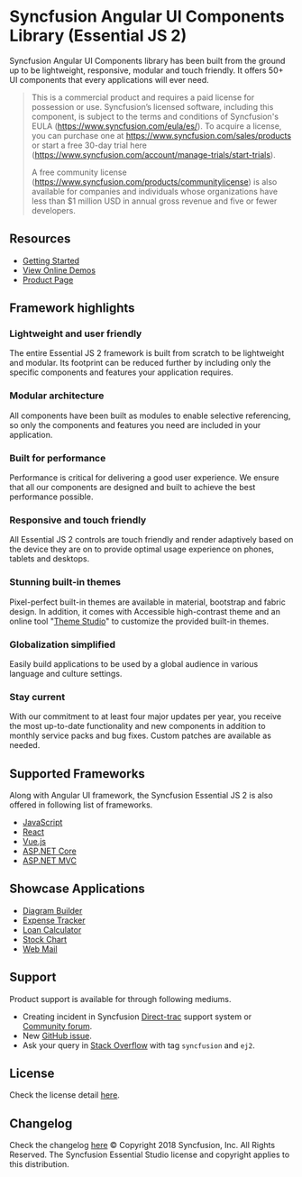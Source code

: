 # Syncfusion Angular UI Components Library (Essential JS 2)
 Syncfusion Angular UI Components library has been built from the ground up to be lightweight, responsive, modular and touch friendly. It offers 50+ UI components that every applications will ever need.
 > This is a commercial product and requires a paid license for possession or use. Syncfusion’s licensed software, including this component, is subject to the terms and conditions of Syncfusion's EULA (https://www.syncfusion.com/eula/es/). To acquire a license, you can purchase one at https://www.syncfusion.com/sales/products or start a free 30-day trial here (https://www.syncfusion.com/account/manage-trials/start-trials).
> 
> A free community license (https://www.syncfusion.com/products/communitylicense) is also available for companies and individuals whose organizations have less than $1 million USD in annual gross revenue and five or fewer developers.
 ## Resources
 * [Getting Started](https://ej2.syncfusion.com/angular/documentation/getting-started/angular-cli?utm_source=npm&utm_campaign=ej2-angular-ui-components)
* [View Online Demos](https://ej2.syncfusion.com/angular/demos?utm_source=npm&utm_campaign=ej2-angular-ui-components)
* [Product Page](https://www.syncfusion.com/angular-ui-components?utm_source=npm&utm_campaign=ej2-angular-ui-components)
 ## Framework highlights
 ### Lightweight and user friendly
 The entire Essential JS 2 framework is built from scratch to be lightweight and modular. Its footprint can be reduced further by including only the specific components and features your application requires.
 ### Modular architecture
 All components have been built as modules to enable selective referencing, so only the components and features you need are included in your application.
 ### Built for performance
 Performance is critical for delivering a good user experience. We ensure that all our components are designed and built to achieve the best performance possible.
 ### Responsive and touch friendly
 All Essential JS 2 controls are touch friendly and render adaptively based on the device they are on to provide optimal usage experience on phones, tablets and desktops.
 ### Stunning built-in themes
 Pixel-perfect built-in themes are available in material, bootstrap and fabric design. In addition, it comes with Accessible high-contrast theme and an online tool "[Theme Studio](https://ej2.syncfusion.com/themestudio/)" to customize the provided built-in themes.
 ### Globalization simplified
 Easily build applications to be used by a global audience in various language and culture settings.
 ### Stay current
 With our commitment to at least four major updates per year, you receive the most up-to-date functionality and new components in addition to monthly service packs and bug fixes. Custom patches are available as needed.
 ## Supported Frameworks
 Along with Angular UI framework, the Syncfusion Essential JS 2 is also offered in following list of frameworks.
 * [JavaScript](https://www.syncfusion.com/javascript-ui-controls?utm_source=npm&utm_campaign=ej2-angular-ui-components)
* [React](https://www.syncfusion.com/react-ui-components?utm_source=npm&utm_campaign=ej2-angular-ui-components)
* [Vue.js](https://www.syncfusion.com/vue-ui-components?utm_source=npm&utm_campaign=ej2-angular-ui-components)
* [ASP.NET Core](https://www.syncfusion.com/aspnet-core-ui-controls?utm_source=npm&utm_campaign=ej2-angular-ui-components)
* [ASP.NET MVC](https://www.syncfusion.com/aspnet-mvc-ui-controls?utm_source=npm&utm_campaign=ej2-angular-ui-components)
 ## Showcase Applications
 * [Diagram Builder](https://ej2.syncfusion.com/showcase/angular/diagrambuilder?utm_source=npm&utm_campaign=ej2-angular-ui-components)
* [Expense Tracker](https://ej2.syncfusion.com/showcase/angular/expensetracker?utm_source=npm&utm_campaign=ej2-angular-ui-components)
* [Loan Calculator](https://ej2.syncfusion.com/showcase/angular/loancalculator?utm_source=npm&utm_campaign=ej2-angular-ui-components)
* [Stock Chart](https://ej2.syncfusion.com/showcase/angular/stockchart?utm_source=npm&utm_campaign=ej2-angular-ui-components)
* [Web Mail](https://ej2.syncfusion.com/showcase/angular/webmail?utm_source=npm&utm_campaign=ej2-angular-ui-components)
 ## Support
 Product support is available for through following mediums.
 * Creating incident in Syncfusion [Direct-trac](https://www.syncfusion.com/support/directtrac/incidents?utm_source=npm&utm_campaign=ej2-angular-ui-components) support system or [Community forum](https://www.syncfusion.com/forums/angular-js2?utm_source=npm&utm_campaign=ej2-angular-ui-components).
* New [GitHub issue](https://github.com/syncfusion/ej2-angular-ui-components/issues/new).
* Ask your query in [Stack Overflow](https://stackoverflow.com/) with tag `syncfusion` and `ej2`.
 ## License
 Check the license detail [here](https://github.com/syncfusion/ej2-angular-ui-components/blob/master/license).
 ## Changelog
 Check the changelog [here](https://ej2.syncfusion.com/angular/documentation/release-notes?utm_source=npm&utm_campaign=ej2-angular-ui-components)
     © Copyright 2018 Syncfusion, Inc. All Rights Reserved.
    The Syncfusion Essential Studio license and copyright applies to this distribution.
